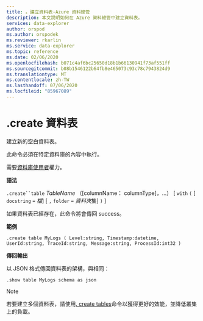 ```yaml
---
title: 。建立資料表-Azure 資料總管
description: 本文說明如何在 Azure 資料總管中建立資料表。
services: data-explorer
author: orspod
ms.author: orspodek
ms.reviewer: rkarlin
ms.service: data-explorer
ms.topic: reference
ms.date: 02/06/2020
ms.openlocfilehash: b071c4af6bc25650d18b1b66130941f73af551ff
ms.sourcegitcommit: b08b1546122b64fb8e465073c93c78c7943824d9
ms.translationtype: MT
ms.contentlocale: zh-TW
ms.lasthandoff: 07/06/2020
ms.locfileid: "85967089"
---
```

# <a name="create-table"></a>.create 資料表

建立新的空白資料表。

此命令必須在特定資料庫的內容中執行。

需要[資料庫使用者](../management/access-control/role-based-authorization.md)權力。

**語法**

`.create``table` *TableName* （[columnName： columnType]，...） [ `with` `(` [ `docstring` `=` *檔*] [ `,` `folder` `=` *資料夾*集] `)` ]

如果資料表已經存在，此命令將會傳回 success。

**範例** 

```kusto
.create table MyLogs ( Level:string, Timestamp:datetime, UserId:string, TraceId:string, Message:string, ProcessId:int32 ) 
```
 
**傳回輸出**

以 JSON 格式傳回資料表的架構，與相同：

```kusto
.show table MyLogs schema as json
```

> [!NOTE]
> 若要建立多個資料表，請使用[. create tables](create-tables-command.md)命令以獲得更好的效能，並降低叢集上的負載。
